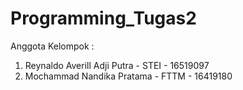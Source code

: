 # Programming_Tugas2
Anggota Kelompok :
1. Reynaldo Averill Adji Putra - STEI - 16519097
2. Mochammad Nandika Pratama - FTTM - 16419180
